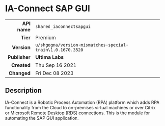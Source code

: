 # IA-Connect SAP GUI
| | |
|-:|-|
|**API name**|`shared_iaconnectsapgui`|
|**Tier**|Premium|
|**Version**|`u/shgogna/version-mismatches-special-train\1.0.1670.3520`|
|**Publisher**|**Ultima Labs**|
|**Created**|Thu Sep 16 2021|
|**Changed**|Fri Dec 08 2023|

## Description
IA-Connect is a Robotic Process Automation (RPA) platform which adds RPA functionality from the Cloud to on-premises virtual machines or over Citrix or Microsoft Remote Desktop (RDS) connections. This is the module for automating the SAP GUI application.
